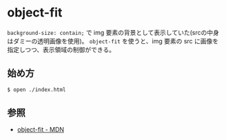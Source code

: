 # object-fit

`background-size: contain;` で img 要素の背景として表示していた(srcの中身はダミーの透明画像を使用)。
`object-fit` を使うと、img 要素の src に画像を指定しつつ、表示領域の制御ができる。

## 始め方

```sh
$ open ./index.html
```

## 参照

* [object-fit - MDN](https://developer.mozilla.org/ja/docs/Web/CSS/object-fit)
